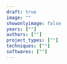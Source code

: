 ```yaml
---
draft: true
image: ""
showonlyimage: false
years: [""]
authors: [""]
project_types: [""]
techniques: [""]
softwares: [""]
---
```


